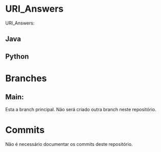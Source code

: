 # URI_Answers
URI_Answers:
## Java

## Python

# Branches
## Main:
Esta a branch principal.
Não será criado outra branch neste repositório.

# Commits
Não é necessário documentar os commits deste repositório.


